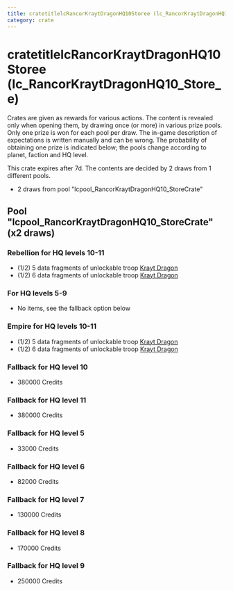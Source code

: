```yaml
---
title: cratetitlelcRancorKraytDragonHQ10Storee (lc_RancorKraytDragonHQ10_Store_e)
category: crate
---
```


# cratetitlelcRancorKraytDragonHQ10Storee (lc_RancorKraytDragonHQ10_Store_e)

Crates are given as rewards for various actions. The content is revealed only when opening them, by drawing once (or more) in various prize pools. Only one prize is won for each pool per draw. The in-game description of expectations is written manually and can be wrong. The probability of obtaining one prize is indicated below; the pools change according to planet, faction and HQ level.

This crate expires after 7d. The contents are decided by 2 draws from 1 different pools.
  * 2 draws from pool "lcpool_RancorKraytDragonHQ10_StoreCrate"

## Pool "lcpool_RancorKraytDragonHQ10_StoreCrate" (x2 draws)

### Rebellion for HQ levels 10-11

  * (1/2) 5 data fragments of unlockable troop [Krayt Dragon](RebelKraytDragonCreature)
  * (1/2) 6 data fragments of unlockable troop [Krayt Dragon](RebelKraytDragonCreature)

### For HQ levels 5-9

  * No items, see the fallback option below

### Empire for HQ levels 10-11

  * (1/2) 5 data fragments of unlockable troop [Krayt Dragon](EmpireKraytDragonCreature)
  * (1/2) 6 data fragments of unlockable troop [Krayt Dragon](EmpireKraytDragonCreature)

### Fallback for HQ level 10

  * 380000 Credits

### Fallback for HQ level 11

  * 380000 Credits

### Fallback for HQ level 5

  * 33000 Credits

### Fallback for HQ level 6

  * 82000 Credits

### Fallback for HQ level 7

  * 130000 Credits

### Fallback for HQ level 8

  * 170000 Credits

### Fallback for HQ level 9

  * 250000 Credits